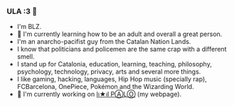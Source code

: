 ### ULA :3 👋

- I'm BLZ.
- 🌱 I'm currently learning how to be an adult and overall a great person.
- I'm an anarcho-pacifist guy from the Catalan Nation Lands.
- I know that politicians and policemen are the same crap with a different smell.
- I stand up for Catalonia, education, learning, teaching, philosophy, psychology, technology, privacy, arts and several more things.
- I like gaming, hacking, languages, Hip Hop music (specially rap), FCBarcelona, OnePiece, Pokémon and the Wizarding World.
- 🔭 I'm currently working on [lı★ıl PⒶLⓄ](https://github.com/mantekillah/palo) (my webpage).
